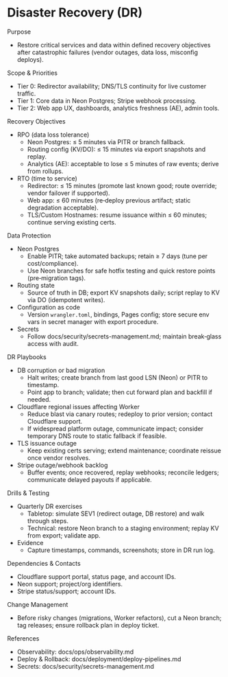 # Disaster Recovery (DR)

Purpose
- Restore critical services and data within defined recovery objectives after catastrophic failures (vendor outages, data loss, misconfig deploys).

Scope & Priorities
- Tier 0: Redirector availability; DNS/TLS continuity for live customer traffic.
- Tier 1: Core data in Neon Postgres; Stripe webhook processing.
- Tier 2: Web app UX, dashboards, analytics freshness (AE), admin tools.

Recovery Objectives
- RPO (data loss tolerance)
  - Neon Postgres: ≤ 5 minutes via PITR or branch fallback.
  - Routing config (KV/DO): ≤ 15 minutes via export snapshots and replay.
  - Analytics (AE): acceptable to lose ≤ 5 minutes of raw events; derive from rollups.
- RTO (time to service)
  - Redirector: ≤ 15 minutes (promote last known good; route override; vendor failover if supported).
  - Web app: ≤ 60 minutes (re‑deploy previous artifact; static degradation acceptable).
  - TLS/Custom Hostnames: resume issuance within ≤ 60 minutes; continue serving existing certs.

Data Protection
- Neon Postgres
  - Enable PITR; take automated backups; retain ≥ 7 days (tune per cost/compliance).
  - Use Neon branches for safe hotfix testing and quick restore points (pre‑migration tags).
- Routing state
  - Source of truth in DB; export KV snapshots daily; script replay to KV via DO (idempotent writes).
- Configuration as code
  - Version `wrangler.toml`, bindings, Pages config; store secure env vars in secret manager with export procedure.
- Secrets
  - Follow docs/security/secrets-management.md; maintain break‑glass access with audit.

DR Playbooks
- DB corruption or bad migration
  - Halt writes; create branch from last good LSN (Neon) or PITR to timestamp.
  - Point app to branch; validate; then cut forward plan and backfill if needed.
- Cloudflare regional issues affecting Worker
  - Reduce blast via canary routes; redeploy to prior version; contact Cloudflare support.
  - If widespread platform outage, communicate impact; consider temporary DNS route to static fallback if feasible.
- TLS issuance outage
  - Keep existing certs serving; extend maintenance; coordinate reissue once vendor resolves.
- Stripe outage/webhook backlog
  - Buffer events; once recovered, replay webhooks; reconcile ledgers; communicate delayed payouts if applicable.

Drills & Testing
- Quarterly DR exercises
  - Tabletop: simulate SEV1 (redirect outage, DB restore) and walk through steps.
  - Technical: restore Neon branch to a staging environment; replay KV from export; validate app.
- Evidence
  - Capture timestamps, commands, screenshots; store in DR run log.

Dependencies & Contacts
- Cloudflare support portal, status page, and account IDs.
- Neon support; project/org identifiers.
- Stripe status/support; account IDs.

Change Management
- Before risky changes (migrations, Worker refactors), cut a Neon branch; tag releases; ensure rollback plan in deploy ticket.

References
- Observability: docs/ops/observability.md
- Deploy & Rollback: docs/deployment/deploy-pipelines.md
- Secrets: docs/security/secrets-management.md
